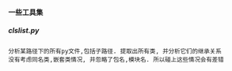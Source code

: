 #### 一些工具集

##### clslist.py 
	分析某路径下的所有py文件,包括子路径. 提取出所有类, 并分析它们的继承关系
	没有考虑同名类,嵌套类情况, 并忽略了包名,模块名. 所以碰上这些情况会有差错
	
